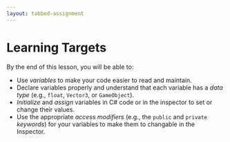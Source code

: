 ```yaml
---
layout: tabbed-assignment
---
```


# Learning Targets

By the end of this lesson, you will be able to:

* Use _variables_ to make your code easier to read and maintain.
* Declare variables properly and understand that each variable has a
_data type_ (e.g., ```float```, ```Vector3```, or  ```GameObject```).
* _Initialize_ and _assign_ variables in C# code or in the inspector to set
or change their values.
* Use the appropriate _access modifiers_ (e.g., the ```public``` and ```private``` _keywords_) for your variables to make them  to changable in the Inspector.

<!-- Don't edit links here, change them in _data/assignment.yml instead, -->

[slides]: <{{site.data.assignment.slides}}>
[template]: <{{site.data.assignment.template}}>
